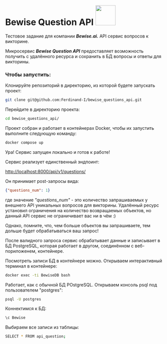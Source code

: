 # Bewise Question API <img src="http://cdn.onlinewebfonts.com/svg/img_238906.png" width=64>

Тестовое задание для компании ***Bewise.ai.*** API сервис вопросов к викторине.

Микросервис ***Bewise Question API*** предоставляет возможность получить с удалённого ресурса и сохранить в БД вопросы и ответы для викторины.

### Чтобы запустить:

Клонируйте репозиторий в директорию, из которой будете запускать проект:

```BASH
git clone git@github.com:Ferdinand-I/bewise_questions_api.git
```

Перейдите в директорию проекта:

```BASH
cd bewise_questions_api/
```

Проект собран и работает в контейнерах Docker, чтобы их запустить выполните следующую команду:

```BASH
docker compose up
```

Ура! Сервис запущен локально и готов к работе!

Сервис реализует единственный эндпоинт:

<http://localhost:8000/api/v1/questions/>

Он принимает post-запросы вида:

```JSON
{"questions_num": 1}
```
где значение *"questions_num"* - это количество запрашиваемых у внешнего API уникальных вопросов для викторины. Удалённый ресурс установил ограничения на количество возвращаемых объектов, но данный API сервис
не ограничивает вас ни в чём :)

Однако, помните, что, чем больше объектов вы запрашиваете, тем дольше будет обрабатываться ваш запрос!

После валидного запроса сервис обрабатывает данные и записывает в БД PostgreSQL, которая работает в другом, соединённом с веб-пориложенем, контейнере.
  
Посмотреть записи БД в контейнере можно. Открываем интерактивный терминал в контейнере:
  
```BASH
docker exec -ti BewiseDB bash
```
  
Работает, как с обычной БД POstgreSQL.
Открываем консоль psql под пользователем "postgres":
  
```BASH
psql -U postgres
```

Коннектимся к БД:

```BASH
\c Bewise
```

Выбираем все записи из таблицы:

```BASH
SELECT * FROM api_question;
```
